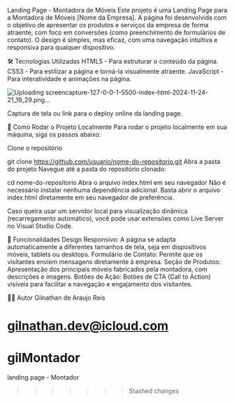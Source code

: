 Landing Page - Montadora de Móveis
Este projeto é uma Landing Page para a Montadora de Móveis [Nome da Empresa]. A página foi desenvolvida com o objetivo de apresentar os produtos e serviços da empresa de forma atraente, com foco em conversões (como preenchimento de formulários de contato). O design é simples, mas eficaz, com uma navegação intuitiva e responsiva para qualquer dispositivo.

🛠️ Tecnologias Utilizadas
HTML5 - Para estruturar o conteúdo da página.
CSS3 - Para estilizar a página e torná-la visualmente atraente.
JavaScript - Para interatividade e animações na página.

![Uploading screencapture-127-0-0-1-5500-index-html-2024-11-24-21_19_29.png…]()


Captura de tela ou link para o deploy online da landing page.

🚀 Como Rodar o Projeto Localmente
Para rodar o projeto localmente em sua máquina, siga os passos abaixo:

Clone o repositório

git clone https://github.com/usuario/nome-do-repositorio.git
Abra a pasta do projeto Navegue até a pasta do repositório clonado:

cd nome-do-repositorio
Abra o arquivo index.html em seu navegador
Não é necessário instalar nenhuma dependência adicional. Basta abrir o arquivo index.html diretamente em seu navegador de preferência.

Caso queira usar um servidor local para visualização dinâmica (recarregamento automático), você pode usar extensões como Live Server no Visual Studio Code.

📝 Funcionalidades
Design Responsivo: A página se adapta automaticamente a diferentes tamanhos de tela, seja em dispositivos móveis, tablets ou desktops.
Formulário de Contato: Permite que os visitantes enviem mensagens diretamente à empresa.
Seção de Produtos: Apresentação dos principais móveis fabricados pela montadora, com descrições e imagens.
Botões de Ação: Botões de CTA (Call to Action) visíveis para facilitar a navegação e engajamento dos visitantes.

🧑‍💻 Autor
Gilnathan de Araujo Reis

gilnathan.dev@icloud.com
=======
# gilMontador
 landing page - Montador
>>>>>>> Stashed changes
